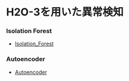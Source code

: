 # H2O-3を用いた異常検知

### Isolation Forest
- [Isolation_Forest](./Isolation_Forest)

### Autoencoder
- [Autoencoder](./Autoencoder)
